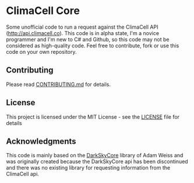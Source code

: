 # ClimaCell Core

Some unofficial code to run a request against the ClimaCell API (http://api.climacell.co). This code is in alpha state, I'm a novice programmer and I'm new to C# and Github, so this code may not be considered as high-quality code. Feel free to contribute, fork or use this code on your own repository.

## Contributing

Please read [CONTRIBUTING.md](CONTRIBUTING.md) for details.

## License

This project is licensed under the MIT License - see the [LICENSE](LICENSE) file for details

## Acknowledgments

This code is mainly based on the [DarkSkyCore](https://github.com/amweiss/dark-sky-core/) library of Adam Weiss and was originally created because the DarkSkyCore api has been discontinued and there was no existing library for requesting information from the ClimaCell api.

